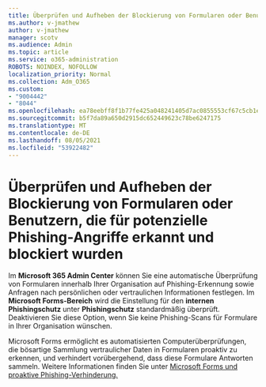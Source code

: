 ```yaml
---
title: Überprüfen und Aufheben der Blockierung von Formularen oder Benutzern, die für potenzielle Phishing-Angriffe erkannt und blockiert wurden
ms.author: v-jmathew
author: v-jmathew
manager: scotv
ms.audience: Admin
ms.topic: article
ms.service: o365-administration
ROBOTS: NOINDEX, NOFOLLOW
localization_priority: Normal
ms.collection: Adm_O365
ms.custom:
- "9004442"
- "8044"
ms.openlocfilehash: ea78eebff8f1b77fe425a048241405d7ac0855553cf67c5cb1eed93a8cf7e74d
ms.sourcegitcommit: b5f7da89a650d2915dc652449623c78be6247175
ms.translationtype: MT
ms.contentlocale: de-DE
ms.lasthandoff: 08/05/2021
ms.locfileid: "53922482"
---
```

# <a name="review-and-unblock-forms-or-users-detected-and-blocked-for-potential-phishing"></a>Überprüfen und Aufheben der Blockierung von Formularen oder Benutzern, die für potenzielle Phishing-Angriffe erkannt und blockiert wurden

Im **Microsoft 365 Admin Center** können Sie eine automatische Überprüfung von Formularen innerhalb Ihrer Organisation auf Phishing-Erkennung sowie Anfragen nach persönlichen oder vertraulichen Informationen festlegen. Im **Microsoft Forms-Bereich** wird die Einstellung für den **internen Phishingschutz** unter **Phishingschutz** standardmäßig überprüft. Deaktivieren Sie diese Option, wenn Sie keine Phishing-Scans für Formulare in Ihrer Organisation wünschen.

Microsoft Forms ermöglicht es automatisierten Computerüberprüfungen, die bösartige Sammlung vertraulicher Daten in Formularen proaktiv zu erkennen, und verhindert vorübergehend, dass diese Formulare Antworten sammeln. Weitere Informationen finden Sie unter [Microsoft Forms und proaktive Phishing-Verhinderung.](https://support.microsoft.com/office/microsoft-forms-and-proactive-phishing-prevention-b3950a20-296d-4e8e-96f5-594ced998a90)

